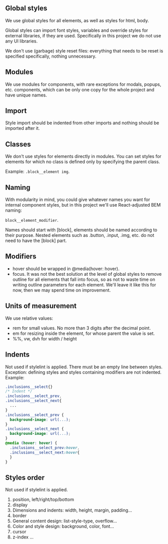## Global styles
We use global styles for all elements, as well as styles for html, body.

Global styles can import font styles, variables and override styles for external libraries, if they are used. Specifically in this project we do not use any UI libraries.

We don't use (garbage) style reset files: everything that needs to be reset is specified specifically, nothing unnecessary.

## Modules
We use modules for components, with rare exceptions for modals, popups, etc. components, which can be only one copy for the whole project and have unique names.

## Import
Style import should be indented from other imports and nothing should be imported after it.

## Classes
We don't use styles for elements directly in modules. You can set styles for elements for which no class is defined only by specifying the parent class.

Example: `.block__element img`.

## Naming
With modularity in mind, you could give whatever names you want for internal component styles, but in this project we'll use React-adjusted BEM naming:

`block__element_modifier`.

Names should start with [block], elements should be named according to their purpose. Nested elements such as .button, .input, .img, etc. do not need to have the [block] part.

## Modifiers
- hover should be wrapped in @media(hover: hover).
- focus. It was not the best solution at the level of global styles to remove outline for all elements that fall into focus, so as not to waste time on writing outline parameters for each element. We'll leave it like this for now, then we may spend time on improvement.

## Units of measurement
We use relative values:
- rem for small values. No more than 3 digits after the decimal point.
- em for resizing inside the element, for whose parent the value is set.
- %%, vw, dvh for width / height

## Indents
Not used if stylelint is applied.
There must be an empty line between styles. 
Exception: defining styles and styles containing modifiers are not indented. 
Example:
```css
.inclusions__select{}
/* Indent */
.inclusions__select_prev,
.inclusions__select_next{
  ...
}
.inclusions__select_prev {
  background-image: url(...);
}
.inclusions__select_next {
  background-image: url(...);
}
@media (hover: hover) {
  .inclusions__select_prev:hover,
  .inclusions__select_next:hover{
  }
}
```
## Styles order
Not used if stylelint is applied.
1. position, left/right/top/bottom
2. display
3. Dimensions and indents: width, height, margin, padding…
4. border
5. General content design: list-style-type, overflow…
6. Color and style design: background, color, font…
7. cursor
8. z-index
    ...
  